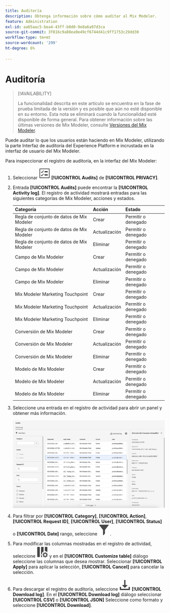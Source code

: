 ```yaml
---
title: Auditoría
description: Obtenga información sobre cómo auditar al Mix Modeler.
feature: Administration
exl-id: aa65aac5-bea4-43ff-b0d0-9e8a6a97d3ca
source-git-commit: 3f816c9a88ea9e49cf6744d41c9ff1753c29dd30
workflow-type: tm+mt
source-wordcount: '299'
ht-degree: 6%

---
```


# Auditoría

>[!AVAILABILITY]
>
>La funcionalidad descrita en este artículo se encuentra en la fase de prueba limitada de la versión y es posible que aún no esté disponible en su entorno. Esta nota se eliminará cuando la funcionalidad esté disponible de forma general. Para obtener información sobre las últimas versiones de Mix Modeler, consulte [Versiones del Mix Modeler](/help/releases/latest.md).

Puede auditar lo que los usuarios están haciendo en Mix Modeler, utilizando la parte Interfaz de auditoría del Experience Platform e incrustada en la interfaz de usuario del Mix Modeler.

Para inspeccionar el registro de auditoría, en la interfaz del Mix Modeler:

1. Seleccionar ![Lista de tareas](/help/assets/icons/TaskList.svg) **[!UICONTROL Audits]** de **[!UICONTROL PRIVACY]**.

1. Entrada **[!UICONTROL Audits]** puede encontrar la **[!UICONTROL Activity log]**. El registro de actividad mostrará entradas para las siguientes categorías de Mix Modeler, acciones y estados.

   | Categoría | Acción | Estado |
   |---|---|---|
   | Regla de conjunto de datos de Mix Modeler | Crear | Permitir o denegado |
   | Regla de conjunto de datos de Mix Modeler | Actualización | Permitir o denegado |
   | Regla de conjunto de datos de Mix Modeler | Eliminar | Permitir o denegado |
   | Campo de Mix Modeler | Crear | Permitir o denegado |
   | Campo de Mix Modeler | Actualización | Permitir o denegado |
   | Campo de Mix Modeler | Eliminar | Permitir o denegado |
   | Mix Modeler Marketing Touchpoint | Crear | Permitir o denegado |
   | Mix Modeler Marketing Touchpoint | Actualización | Permitir o denegado |
   | Mix Modeler Marketing Touchpoint | Eliminar | Permitir o denegado |
   | Conversión de Mix Modeler | Crear | Permitir o denegado |
   | Conversión de Mix Modeler | Actualización | Permitir o denegado |
   | Conversión de Mix Modeler | Eliminar | Permitir o denegado |
   | Modelo de Mix Modeler | Crear | Permitir o denegado |
   | Modelo de Mix Modeler | Actualización | Permitir o denegado |
   | Modelo de Mix Modeler | Eliminar | Permitir o denegado |

1. Seleccione una entrada en el registro de actividad para abrir un panel y obtener más información.

   ![Auditoría de Mix Modeler](/help/assets/mix-modeler-audit.png)

1. Para filtrar por **[!UICONTROL Category]**, **[!UICONTROL Action]**, **[!UICONTROL Request ID]**, **[!UICONTROL User]**, **[!UICONTROL Status]** o **[!UICONTROL Date]** rango, seleccione ![Filtrar](/help/assets/icons/Filter.svg).

1. Para modificar las columnas mostradas en el registro de actividad, seleccione ![Columnas](/help/assets/icons/ColumnSetting.svg) y en el **[!UICONTROL Customize table]** diálogo seleccione las columnas que desea mostrar. Seleccionar **[!UICONTROL Apply]** para aplicar la selección, **[!UICONTROL Cancel]** para cancelar la selección.

1. Para descargar el registro de auditoría, seleccione ![Descargar](/help/assets/icons/Download.svg) **[!UICONTROL Download log]**. En el **[!UICONTROL Download log]** diálogo seleccionar **[!UICONTROL CSV]** o **[!UICONTROL JSON]** Seleccione como formato y seleccione **[!UICONTROL Download]**.

